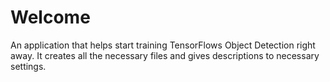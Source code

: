 # Welcome

An application that helps start training TensorFlows Object Detection right away. It creates all the necessary files and gives descriptions to necessary settings.

